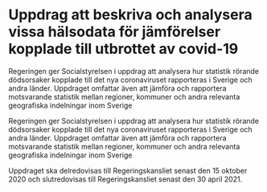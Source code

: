 # Uppdrag att beskriva och analysera vissa hälsodata för jämförelser kopplade till utbrottet av covid-19

Regeringen ger Socialstyrelsen i uppdrag att analysera hur statistik rörande dödsorsaker kopplade till det nya coronaviruset rapporteras i Sverige och andra länder. Uppdraget omfattar även att jämföra och rapportera motsvarande statistik mellan regioner, kommuner och andra relevanta geografiska indelningar inom Sverige

Regeringen ger Socialstyrelsen i uppdrag att analysera hur statistik rörande dödsorsaker kopplade till det nya coronaviruset rapporteras i Sverige och andra länder. Uppdraget omfattar även att jämföra och rapportera motsvarande statistik mellan regioner, kommuner och andra relevanta geografiska indelningar inom Sverige

Uppdraget ska delredovisas till Regeringskansliet senast den 15 oktober 2020 och slutredovisas till Regeringskansliet senast den 30 april 2021.
